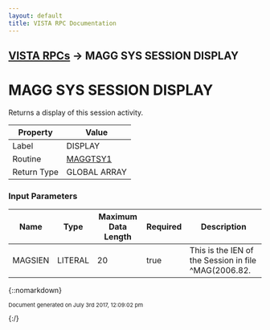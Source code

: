 ```yaml
---
layout: default
title: VISTA RPC Documentation
---
```


## [VISTA RPCs](TableOfContents) &#8594; MAGG SYS SESSION DISPLAY
# MAGG SYS SESSION DISPLAY

Returns a display of this session activity.

Property | Value
--- | ---
Label | DISPLAY
Routine | [MAGGTSY1](http://code.osehra.org/dox/Routine_MAGGTSY1_source.html)
Return Type | GLOBAL ARRAY


### Input Parameters

Name | Type | Maximum Data Length | Required | Description
--- | --- | --- | --- | ---
MAGSIEN | LITERAL | 20 | true | This is the IEN of the Session in file ^MAG(2006.82.



{::nomarkdown} <br/><p style="font-size: 11px">Document generated on July 3rd 2017, 12:09:02 pm</p>{:/}